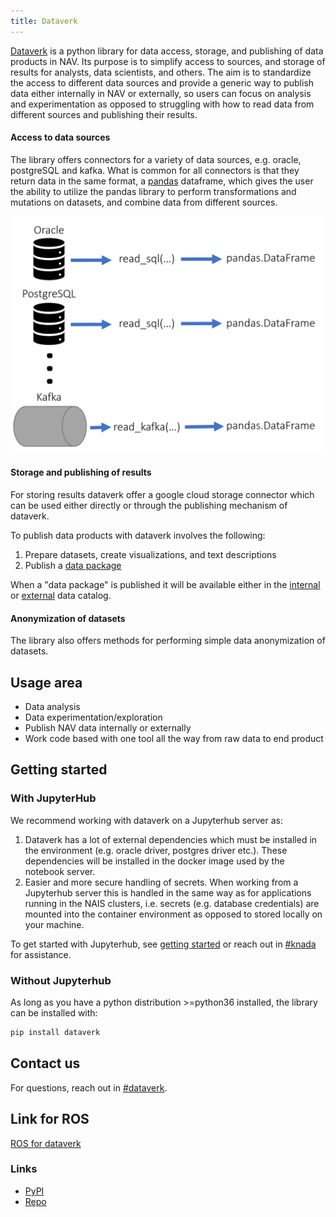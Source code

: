 ```yaml
---
title: Dataverk
---
```


[Dataverk](https://pypi.org/project/dataverk) is a python library for data access, storage, and publishing 
of data products in NAV. Its purpose is to simplify access to sources, and storage of results for analysts, 
data scientists, and others. The aim is to standardize the access to different data sources and provide a generic 
way to publish data either internally in NAV or externally, so users can focus on analysis and experimentation as opposed 
to struggling with how to read data from different sources and publishing their results.  

#### Access to data sources
The library offers connectors for a variety of data sources, e.g. oracle, postgreSQL and kafka. What is common for all 
connectors is that they return data in the same format, a [pandas](https://pandas.pydata.org/docs) dataframe, which gives 
the user the ability to utilize the pandas library to perform transformations and mutations on datasets, and combine data 
from different sources.

![Read sources](/img/dv_les_kilde.png)

#### Storage and publishing of results
For storing results dataverk offer a google cloud storage connector which can be used either directly or through the 
publishing mechanism of dataverk.

To publish data products with dataverk involves the following:
1. Prepare datasets, create visualizations, and text descriptions
2. Publish a [data package](/share-data/data-products)

When a "data package" is published it will be available either in the [internal](https://data.intern.nav.no) or 
[external](https://data.nav.no) data catalog. 

#### Anonymization of datasets
The library also offers methods for performing simple data anonymization of datasets.

## Usage area
- Data analysis
- Data experimentation/exploration
- Publish NAV data internally or externally
- Work code based with one tool all the way from raw data to end product

## Getting started

### With JupyterHub
We recommend working with dataverk on a Jupyterhub server as:
1. Dataverk has a lot of external dependencies which must be installed in the environment (e.g. oracle driver, postgres 
driver etc.). These dependencies will be installed in the docker image used by the notebook server.
2. Easier and more secure handling of secrets. When working from a Jupyterhub server this is handled in the same way as 
for applications running in the NAIS clusters, i.e. secrets (e.g. database credentials) are mounted into the container 
environment as opposed to stored locally on your machine.

To get started with Jupyterhub, see [getting started](/process-data/onprem/getting-started) or reach out in 
[#knada](https://nav-it.slack.com/archives/CGRMQHT50) for assistance.

### Without Jupyterhub
As long as you have a python distribution >=python36 installed, the library can be installed with:
````bash
pip install dataverk
````

## Contact us
For questions, reach out in [#dataverk](https://nav-it.slack.com/archives/CCY2V3N4E).

## Link for ROS
[ROS for dataverk](https://apps.powerapps.com/play/f8517640-ea01-46e2-9c09-be6b05013566?ID=209)

### Links
* [PyPI](https://pypi.org/project/dataverk)
* [Repo](https://github.com/navikt/dataverk)
